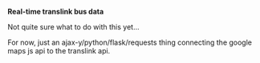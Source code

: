<b>Real-time translink bus data</b>

Not quite sure what to do with this yet...

For now, just an ajax-y/python/flask/requests thing connecting the google maps js api to the translink api.